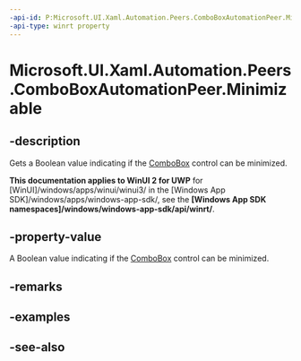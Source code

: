 ```yaml
---
-api-id: P:Microsoft.UI.Xaml.Automation.Peers.ComboBoxAutomationPeer.Minimizable
-api-type: winrt property
---
```


<!-- Property syntax
public bool Minimizable { get; }
-->

# Microsoft.UI.Xaml.Automation.Peers.ComboBoxAutomationPeer.Minimizable

## -description
Gets a Boolean value indicating if the [ComboBox](../microsoft.ui.xaml.controls/combobox.md) control can be minimized.

**This documentation applies to WinUI 2 for UWP** for [WinUI]/windows/apps/winui/winui3/ in the [Windows App SDK]/windows/apps/windows-app-sdk/, see the **[Windows App SDK namespaces]/windows/windows-app-sdk/api/winrt/**.

## -property-value
A Boolean value indicating if the [ComboBox](../microsoft.ui.xaml.controls/combobox.md) control can be minimized.

## -remarks

## -examples

## -see-also
